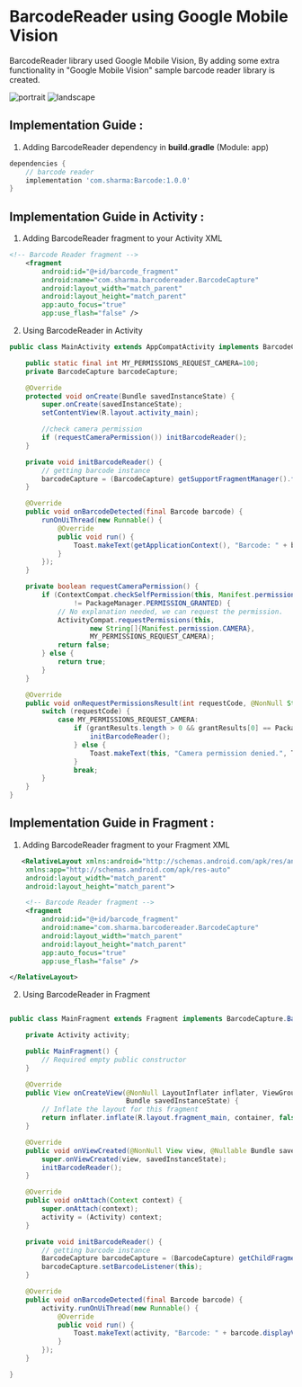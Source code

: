 # BarcodeReader using Google Mobile Vision

BarcodeReader library used Google Mobile Vision, By adding some extra functionality in "Google Mobile Vision" sample barcode reader library is created.

![portrait](https://user-images.githubusercontent.com/37363651/44333590-d32b3100-a48c-11e8-9e1a-4ca0e11aa587.png)  ![landscape](https://user-images.githubusercontent.com/37363651/44333508-9c551b00-a48c-11e8-9e9f-67f704217104.png)


Implementation Guide :
-----------------------------------------

1. Adding BarcodeReader dependency in **build.gradle** (Module: app)
```gradle
dependencies {
    // barcode reader
    implementation 'com.sharma:Barcode:1.0.0'
}
```
Implementation Guide in Activity :
-----------------------------------------

1. Adding BarcodeReader fragment to your Activity XML
```xml
<!-- Barcode Reader fragment -->
    <fragment
        android:id="@+id/barcode_fragment"
        android:name="com.sharma.barcodereader.BarcodeCapture"
        android:layout_width="match_parent"
        android:layout_height="match_parent"
        app:auto_focus="true"
        app:use_flash="false" />
```

2. Using BarcodeReader in Activity

```java
public class MainActivity extends AppCompatActivity implements BarcodeCapture.BarcodeCaptureListener {

    public static final int MY_PERMISSIONS_REQUEST_CAMERA=100;
    private BarcodeCapture barcodeCapture;

    @Override
    protected void onCreate(Bundle savedInstanceState) {
        super.onCreate(savedInstanceState);
        setContentView(R.layout.activity_main);

        //check camera permission
        if (requestCameraPermission()) initBarcodeReader();
    }

    private void initBarcodeReader() {
        // getting barcode instance
        barcodeCapture = (BarcodeCapture) getSupportFragmentManager().findFragmentById(R.id.barcode_fragment);
    }

    @Override
    public void onBarcodeDetected(final Barcode barcode) {
        runOnUiThread(new Runnable() {
            @Override
            public void run() {
                Toast.makeText(getApplicationContext(), "Barcode: " + barcode.displayValue, Toast.LENGTH_SHORT).show();
            }
        });
    }

    private boolean requestCameraPermission() {
        if (ContextCompat.checkSelfPermission(this, Manifest.permission.CAMERA)
                != PackageManager.PERMISSION_GRANTED) {
            // No explanation needed, we can request the permission.
            ActivityCompat.requestPermissions(this,
                    new String[]{Manifest.permission.CAMERA},
                    MY_PERMISSIONS_REQUEST_CAMERA);
            return false;
        } else {
            return true;
        }
    }

    @Override
    public void onRequestPermissionsResult(int requestCode, @NonNull String[] permissions, @NonNull int[] grantResults) {
        switch (requestCode) {
            case MY_PERMISSIONS_REQUEST_CAMERA:
                if (grantResults.length > 0 && grantResults[0] == PackageManager.PERMISSION_GRANTED) {
                    initBarcodeReader();
                } else {
                    Toast.makeText(this, "Camera permission denied.", Toast.LENGTH_LONG).show();
                }
                break;
        }
    }
}
```

Implementation Guide in Fragment :
-----------------------------------------

1. Adding BarcodeReader fragment to your Fragment XML

```xml
   <RelativeLayout xmlns:android="http://schemas.android.com/apk/res/android"
    xmlns:app="http://schemas.android.com/apk/res-auto"
    android:layout_width="match_parent"
    android:layout_height="match_parent">

    <!-- Barcode Reader fragment -->
    <fragment
        android:id="@+id/barcode_fragment"
        android:name="com.sharma.barcodereader.BarcodeCapture"
        android:layout_width="match_parent"
        android:layout_height="match_parent"
        app:auto_focus="true"
        app:use_flash="false" />

</RelativeLayout>
```

2. Using BarcodeReader in Fragment

```java

public class MainFragment extends Fragment implements BarcodeCapture.BarcodeCaptureListener {

    private Activity activity;

    public MainFragment() {
        // Required empty public constructor
    }

    @Override
    public View onCreateView(@NonNull LayoutInflater inflater, ViewGroup container,
                             Bundle savedInstanceState) {
        // Inflate the layout for this fragment
        return inflater.inflate(R.layout.fragment_main, container, false);
    }

    @Override
    public void onViewCreated(@NonNull View view, @Nullable Bundle savedInstanceState) {
        super.onViewCreated(view, savedInstanceState);
        initBarcodeReader();
    }

    @Override
    public void onAttach(Context context) {
        super.onAttach(context);
        activity = (Activity) context;
    }

    private void initBarcodeReader() {
        // getting barcode instance
        BarcodeCapture barcodeCapture = (BarcodeCapture) getChildFragmentManager().findFragmentById(R.id.barcode_fragment);
        barcodeCapture.setBarcodeListener(this);
    }

    @Override
    public void onBarcodeDetected(final Barcode barcode) {
        activity.runOnUiThread(new Runnable() {
            @Override
            public void run() {
                Toast.makeText(activity, "Barcode: " + barcode.displayValue, Toast.LENGTH_SHORT).show();
            }
        });
    }

}

```

